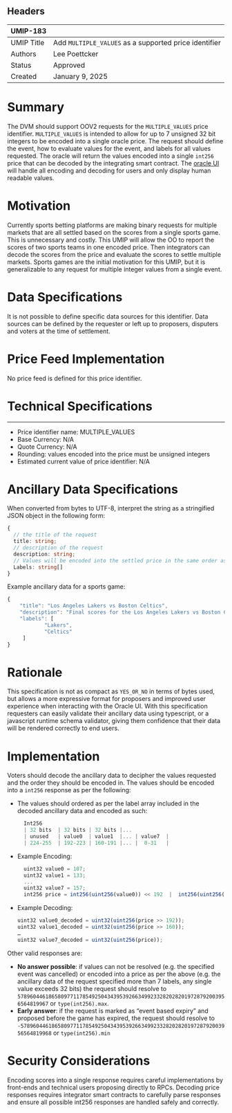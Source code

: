 ## Headers

| UMIP-183            |                                                                   |
| ------------------- | -------------------------------------------------------------     |
| UMIP Title          | Add `MULTIPLE_VALUES` as a supported price identifier             |
| Authors             | Lee Poettcker                                                     |
| Status              | Approved                                                          |
| Created             | January 9, 2025                                                   |

# Summary 

The DVM should support OOV2 requests for the `MULTIPLE_VALUES` price identifier. `MULTIPLE_VALUES` is intended to allow for up to 7 unsigned 32 bit integers to be encoded into a single oracle price. The request should define the event, how to evaluate values for the event, and labels for all values requested. The oracle will return the values encoded into a single `int256` price that can be decoded by the integrating smart contract. The [oracle UI](https://oracle.uma.xyz) will handle all encoding and decoding for users and only display human readable values.

# Motivation
Currently sports betting platforms are making binary requests for multiple markets that are all settled based on the scores from a single sports game. This is unnecessary and costly. This UMIP will allow the OO to report the scores of two sports teams in one encoded price. Then integrators can decode the scores from the price and evaluate the scores to settle multiple markets. Sports games are the initial motivation for this UMIP, but it is generalizable to any request for multiple integer values from a single event.

# Data Specifications 

It is not possible to define specific data sources for this identifier. Data sources can be defined by the requester or left up to proposers, disputers and voters at the time of settlement. 

# Price Feed Implementation

No price feed is defined for this price identifier.

# Technical Specifications

-----------------------------------------
- Price identifier name: MULTIPLE_VALUES
- Base Currency: N/A
- Quote Currency: N/A
- Rounding: values encoded into the price must be unsigned integers
- Estimated current value of price identifier: N/A


# Ancillary Data Specifications
When converted from bytes to UTF-8, interpret the string as a stringified JSON object in the following form:

```ts
{
  // the title of the request
  title: string; 
  // description of the request
  description: string; 
  // Values will be encoded into the settled price in the same order as the provided Labels. The oracle UI will display each Label along with an input field. 7 Labels maximum.
  Labels: string[] 
}

```

Example ancillary data for a sports game:
```ts
{
    "title": "Los Angeles Lakers vs Boston Celtics",
    "description": "Final scores for the Los Angeles Lakers vs Boston Celtics NBA game scheduled for Jan 7, 2025.",
    "labels": [
            "Lakers",
            "Celtics"
     ]
}
```

# Rationale
This specification is not as compact as `YES_OR_NO` in terms of bytes used, but allows a more expressive format for proposers and improved user experience when interacting with the Oracle UI. With this specification requesters can easily validate their ancillary data using typescript, or a javascript runtime schema validator, giving them confidence that their data will be rendered correctly to end users.

# Implementation
Voters should decode the ancillary data to decipher the values requested and the order they should be encoded in. The values should be encoded into a `int256` response as per the following:

- The values should ordered as per the label array included in the decoded ancillary data and encoded as such:  
  ```ts
    Int256  
    | 32 bits  | 32 bits | 32 bits |...  
    | unused   | value0  | value1  |... | value7  |  
    | 224-255  | 192-223 | 160-191 |... |  0-31   |  
  ```
- Example Encoding:
  ```ts
    uint32 value0 = 107;  
    uint32 value1 = 133;  
    ...  
    uint32 value7 = 157;  
    int256 price = int256(uint256(value0)) << 192  |  int256(uint256(value1)) << 160 | … |  int256(uint256(value7))
  ```
- Example Decoding:  
  ```ts
  uint32 value0_decoded = uint32(uint256(price >> 192));  
  uint32 value1_decoded = uint32(uint256(price >> 160));  
  …  
  uint32 value7_decoded = uint32(uint256(price));
  ```

Other valid responses are:  
- **No answer possible**: if values can not be resolved (e.g. the specified event was cancelled) or encoded into a price as per the above (e.g. the ancillary data of the request specified more than 7 labels, any single value exceeds 32 bits) the request should resolve to `57896044618658097711785492504343953926634992332820282019728792003956564819967` or `type(int256).max`.  
- **Early answer**: if the request is marked as “event based expiry” and proposed before the game has expired, the request should resolve to `-57896044618658097711785492504343953926634992332820282019728792003956564819968` or `type(int256).min`


# Security Considerations

Encoding scores into a single response requires careful implementations by front-ends and technical users proposing directly to RPCs. Decoding price responses requires integrator smart contracts to carefully parse responses and ensure all possible int256 responses are handled safely and correctly.
